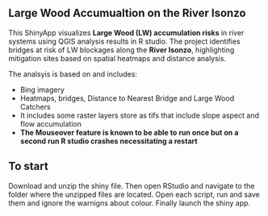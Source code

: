## Large Wood Accumualtion on the River Isonzo ##
This ShinyApp visualizes **Large Wood (LW) accumulation risks** in river systems using QGIS analysis results in R studio. 
The project identifies bridges at risk of LW blockages along the **River Isonzo**, 
highlighting mitigation sites based on spatial heatmaps and distance analysis. 

The analsyis is based on and includes:
- Bing imagery
- Heatmaps, bridges, Distance to Nearest Bridge and Large Wood Catchers
- It includes some raster layers store as tifs that include slope aspect and flow accumulation
- **The Mouseover feature is known to be able to run once but on a second run R studio crashes necessitating a restart**

## To start ##
Download and unzip the shiny file. Then open RStudio and navigate to the folder where the unzipped files are located. Open each script, run and save them and ignore the warnigns about colour. Finally launch the shiny app. 
